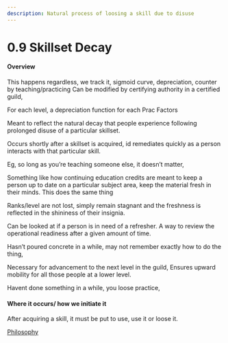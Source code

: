```yaml
---
description: Natural process of loosing a skill due to disuse
---
```


# 0.9 Skillset Decay

#### Overview

This happens regardless, we track it, sigmoid curve, depreciation, counter by teaching/practicing Can be modified by certifying authority in a certified guild,

For each level, a depreciation function for each Prac Factors

Meant to reflect the natural decay that people experience following prolonged disuse of a particular skillset.

Occurs shortly after a skillset is acquired, id remediates quickly as a person interacts with that particular skill.

Eg, so long as you’re teaching someone else, it doesn’t matter,

Something like how continuing education credits are meant to keep a person up to date on a particular subject area, keep the material fresh in their minds. This does the same thing

Ranks/level are not lost, simply remain stagnant and the freshness is reflected in the shininess of their insignia.

Can be looked at if a person is in need of a refresher. A way to review the operational readiness after a given amount of time.

Hasn’t poured concrete in a while, may not remember exactly how to do the thing,

Necessary for advancement to the next level in the guild, Ensures upward mobility for all those people at a lower level.

Havent done something in a while, you loose practice,

#### Where it occurs/ how we initiate it

After acquiring a skill, it must be put to use, use it or loose it.

[Philosophy](../white-paper/1.0-guild/0.9-ordinal-guild/0.9-acquisition-integration-\_-proliferation/0.9-skillset-decay.md)
